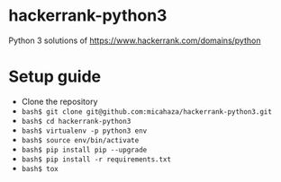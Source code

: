 # hackerrank-python3
Python 3 solutions of https://www.hackerrank.com/domains/python

# Setup guide
*  Clone the repository
*  ```bash$ git clone git@github.com:micahaza/hackerrank-python3.git```
*  ```bash$ cd hackerrank-python3```
*  ```bash$ virtualenv -p python3 env```
*  ```bash$ source env/bin/activate```
*  ```bash$ pip install pip --upgrade```
*  ```bash$ pip install -r requirements.txt```
*  ```bash$ tox```
